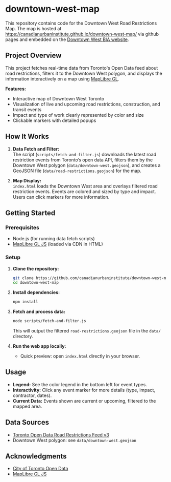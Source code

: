 ﻿# downtown-west-map

This repository contains code for the Downtown West Road Restrictions Map. The map is hosted at https://canadianurbaninstitute.github.io/downtown-west-map/ via github pages and embedded on the [Downtown West BIA website](https://yourexperienceawaits.ca/bia-resources/).

## Project Overview

This project fetches real-time data from Toronto's Open Data feed about road restrictions, filters it to the Downtown West polygon, and displays the information interactively on a map using [MapLibre GL](https://maplibre.org/).

**Features:**
- Interactive map of Downtown West Toronto
- Visualization of live and upcoming road restrictions, construction, and transit events
- Impact and type of work clearly represented by color and size
- Clickable markers with detailed popups

## How It Works

1. **Data Fetch and Filter:**  
   The script (`scripts/fetch-and-filter.js`) downloads the latest road restriction events from Toronto’s open data API, filters them by the Downtown West polygon (`data/downtown-west.geojson`), and creates a GeoJSON file (`data/road-restrictions.geojson`) for the map.

2. **Map Display:**  
   `index.html` loads the Downtown West area and overlays filtered road restriction events. Events are colored and sized by type and impact. Users can click markers for more information.

## Getting Started

### Prerequisites

- Node.js (for running data fetch scripts)
- [MapLibre GL JS](https://maplibre.org/) (loaded via CDN in HTML)

### Setup

1. **Clone the repository:**
   ```sh
   git clone https://github.com/canadianurbaninstitute/downtown-west-map.git
   cd downtown-west-map
   ```

2. **Install dependencies:**
   ```sh
   npm install
   ```

3. **Fetch and process data:**
   ```sh
   node scripts/fetch-and-filter.js
   ```
   This will output the filtered `road-restrictions.geojson` file in the `data/` directory.

4. **Run the web app locally:**
   - Quick preview: open `index.html` directly in your browser.

## Usage

- **Legend:** See the color legend in the bottom left for event types.
- **Interactivity:** Click any event marker for more details (type, impact, contractor, dates).
- **Current Data:** Events shown are current or upcoming, filtered to the mapped area.

## Data Sources

- [Toronto Open Data Road Restrictions Feed v3](https://secure.toronto.ca/opendata/cart/road_restrictions/v3?format=json)
- Downtown West polygon: see `data/downtown-west.geojson`

## Acknowledgments

- [City of Toronto Open Data](https://open.toronto.ca/)
- [MapLibre GL JS](https://maplibre.org/)
